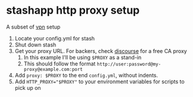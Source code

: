 # stashapp http proxy setup

A subset of [vpn](./vpn.md) setup

1. Locate your config.yml for stash
2. Shut down stash
3. Get your proxy URL. For backers, check [discourse]() for a free CA proxy
    1. In this example I'll be using `$PROXY` as a stand-in
    2. This should follow the format `http://user:password@my-proxy@example.com:port`
4. Add `proxy: $PROXY` to the end `config.yml`, without indents.
5. Add `HTTP_PROXY="$PROXY"` to your environment variables for scripts to pick up on